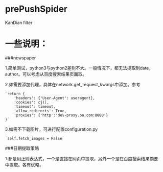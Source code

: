 # prePushSpider
KanDian filter

# 一些说明：

###newspaper

1.简单测试，python3与python2差别不大。一般情况下，都无法提取到date，author。可以考虑从百度搜索结果页面取。

2.如需要添加代理，具体在network.get_request_kwargs中添加。参考

    `return {
        'headers': {'User-Agent': useragent},
        'cookies': cj(),
        'timeout': timeout,
        'allow_redirects': True,
        'proxies': {'http':'dev-proxy.oa.com:8080'}
    }`


3.如需不下载图片，可进行配置configuration.py

    `self.fetch_images = False`
    

###日期提取策略


1.都是用正则表达式，一个是直接在网页中提取，另外一个是在百度搜索结果摘要中提取。各有优略。
